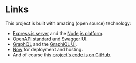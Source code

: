 # Links

This project is built with amazing (open source) technology:

* [Express.js server](https://expressjs.com/) and the [Node.js platform](https://nodejs.org/).
* [OpenAPI standard](https://github.com/OAI/OpenAPI-Specification#the-openapi-specification) and [Swagger UI](https://swagger.io/swagger-ui/).
* [GraphQL](http://graphql.org/) and the [GraphiQL UI](https://github.com/graphql/graphiql#graphiql).
* [Now](https://zeit.co/now) for deployment and hosting.
* And of course this [project's code is on GitHub](https://github.com/voorhoede/voorhoede-colibri-api).
